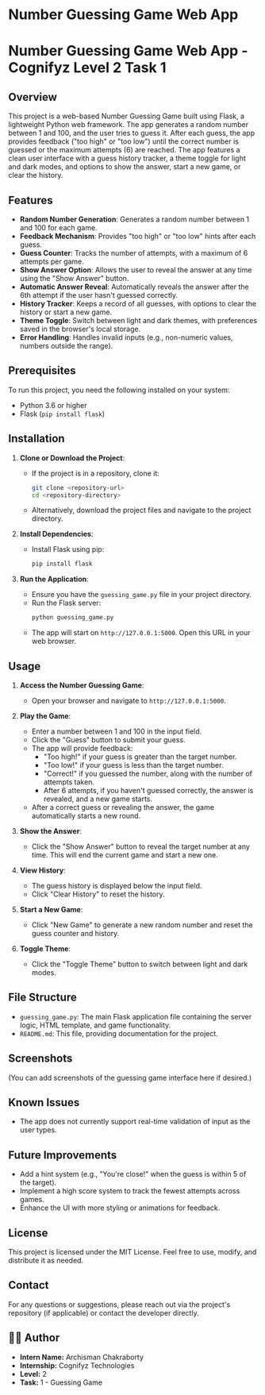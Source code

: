 # Number Guessing Game Web App

# Number Guessing Game Web App - Cognifyz Level 2 Task 1

## Overview
This project is a web-based Number Guessing Game built using Flask, a lightweight Python web framework. The app generates a random number between 1 and 100, and the user tries to guess it. After each guess, the app provides feedback ("too high" or "too low") until the correct number is guessed or the maximum attempts (6) are reached. The app features a clean user interface with a guess history tracker, a theme toggle for light and dark modes, and options to show the answer, start a new game, or clear the history.

## Features
- **Random Number Generation**: Generates a random number between 1 and 100 for each game.
- **Feedback Mechanism**: Provides "too high" or "too low" hints after each guess.
- **Guess Counter**: Tracks the number of attempts, with a maximum of 6 attempts per game.
- **Show Answer Option**: Allows the user to reveal the answer at any time using the "Show Answer" button.
- **Automatic Answer Reveal**: Automatically reveals the answer after the 6th attempt if the user hasn't guessed correctly.
- **History Tracker**: Keeps a record of all guesses, with options to clear the history or start a new game.
- **Theme Toggle**: Switch between light and dark themes, with preferences saved in the browser's local storage.
- **Error Handling**: Handles invalid inputs (e.g., non-numeric values, numbers outside the range).

## Prerequisites
To run this project, you need the following installed on your system:
- Python 3.6 or higher
- Flask (`pip install flask`)

## Installation
1. **Clone or Download the Project**:
   - If the project is in a repository, clone it:
     ```bash
     git clone <repository-url>
     cd <repository-directory>
     ```
   - Alternatively, download the project files and navigate to the project directory.

2. **Install Dependencies**:
   - Install Flask using pip:
     ```bash
     pip install flask
     ```

3. **Run the Application**:
   - Ensure you have the `guessing_game.py` file in your project directory.
   - Run the Flask server:
     ```bash
     python guessing_game.py
     ```
   - The app will start on `http://127.0.0.1:5000`. Open this URL in your web browser.

## Usage
1. **Access the Number Guessing Game**:
   - Open your browser and navigate to `http://127.0.0.1:5000`.

2. **Play the Game**:
   - Enter a number between 1 and 100 in the input field.
   - Click the "Guess" button to submit your guess.
   - The app will provide feedback:
     - "Too high!" if your guess is greater than the target number.
     - "Too low!" if your guess is less than the target number.
     - "Correct!" if you guessed the number, along with the number of attempts taken.
     - After 6 attempts, if you haven't guessed correctly, the answer is revealed, and a new game starts.
   - After a correct guess or revealing the answer, the game automatically starts a new round.

3. **Show the Answer**:
   - Click the "Show Answer" button to reveal the target number at any time. This will end the current game and start a new one.

4. **View History**:
   - The guess history is displayed below the input field.
   - Click "Clear History" to reset the history.

5. **Start a New Game**:
   - Click "New Game" to generate a new random number and reset the guess counter and history.

6. **Toggle Theme**:
   - Click the "Toggle Theme" button to switch between light and dark modes.

## File Structure
- `guessing_game.py`: The main Flask application file containing the server logic, HTML template, and game functionality.
- `README.md`: This file, providing documentation for the project.

## Screenshots
(You can add screenshots of the guessing game interface here if desired.)

## Known Issues
- The app does not currently support real-time validation of input as the user types.

## Future Improvements
- Add a hint system (e.g., "You're close!" when the guess is within 5 of the target).
- Implement a high score system to track the fewest attempts across games.
- Enhance the UI with more styling or animations for feedback.

## License
This project is licensed under the MIT License. Feel free to use, modify, and distribute it as needed.

## Contact
For any questions or suggestions, please reach out via the project's repository (if applicable) or contact the developer directly.


## 👨‍💻 Author

- **Intern Name:** Archisman Chakraborty  
- **Internship:** Cognifyz Technologies  
- **Level:** 2  
- **Task:** 1 - Guessing Game
